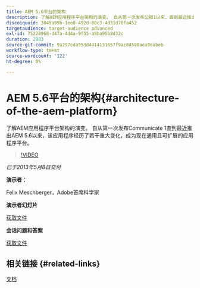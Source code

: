 ```yaml
---
title: AEM 5.6平台的架构
description: 了解AEM应用程序平台架构的演变。 自从第一次发布公报1以来，直到最近推出AEM 5.6为止，该应用程序经历了若干变化，成为当今通用和可扩展的应用程序平台。
discoiquuid: 3049a99b-1ee0-492d-80c3-4d31d70fa452
targetaudience: target-audience advanced
exl-id: 75228968-d47a-4d4a-9f55-a8ba95b8d32c
duration: 2883
source-git-commit: 9a297cda953d4414131657f9ac84580aea0eabeb
workflow-type: tm+mt
source-wordcount: '122'
ht-degree: 0%

---
```


# AEM 5.6平台的架构{#architecture-of-the-aem-platform}

了解AEM应用程序平台架构的演变。 自从第一次发布Communicate 1直到最近推出AEM 5.6以来，该应用程序经历了若干重大变化，成为现在通用且可扩展的应用程序平台。

>[!VIDEO](https://video.tv.adobe.com/v/19575/?quality=9)

*已于2013年5月8日交付*

**演示者：**

Felix Meschberger，Adobe首席科学家

**演示者幻灯片**

[获取文件](assets/20130508-aem56-architecture.pdf)

**会话问题和答案**

[获取文件](assets/questionsanswers-aem56-architecture.pdf)

## 相关链接 {#related-links}

[文档](https://docs.adobe.com/docs/en/cq/5-6-1/exploring/introduction.html?wcmmode=disabled)

<!--
[Get back to the Overview](https://helpx.adobe.com/cn/experience-manager/kt/eseminars/gems/aem-index.html)
-->
